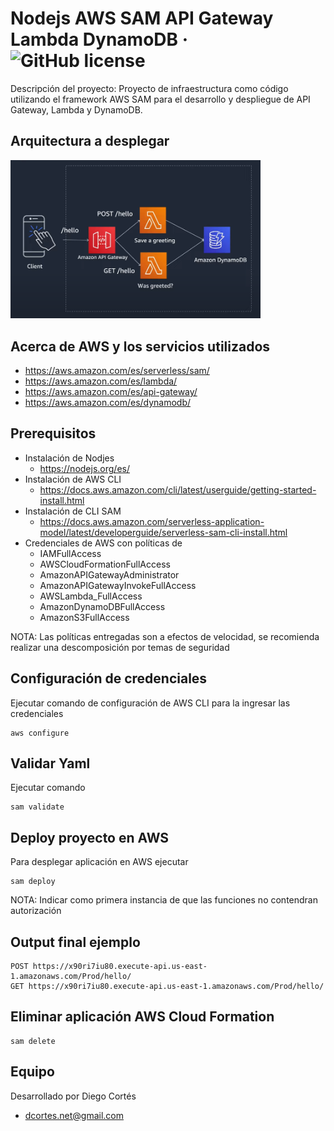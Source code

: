 # Nodejs AWS SAM API Gateway Lambda DynamoDB &middot; ![GitHub license](https://img.shields.io/badge/license-MIT-blue.svg)

Descripción del proyecto: Proyecto de infraestructura como código utilizando el framework AWS SAM para el desarrollo y despliegue de API Gateway, Lambda y DynamoDB.

## Arquitectura a desplegar

<img width="400" alt="cal-ios" src="./infra.png">

## Acerca de AWS y los servicios utilizados

* https://aws.amazon.com/es/serverless/sam/
* https://aws.amazon.com/es/lambda/
* https://aws.amazon.com/es/api-gateway/
* https://aws.amazon.com/es/dynamodb/

## Prerequisitos

* Instalación de Nodjes
  + https://nodejs.org/es/
* Instalación de AWS CLI
  + https://docs.aws.amazon.com/cli/latest/userguide/getting-started-install.html
* Instalación de CLI SAM
  + https://docs.aws.amazon.com/serverless-application-model/latest/developerguide/serverless-sam-cli-install.html
* Credenciales de AWS con políticas de
  + IAMFullAccess
  + AWSCloudFormationFullAccess
  + AmazonAPIGatewayAdministrator
  + AmazonAPIGatewayInvokeFullAccess
  + AWSLambda_FullAccess
  + AmazonDynamoDBFullAccess
  + AmazonS3FullAccess

NOTA: Las políticas entregadas son a efectos de velocidad, se recomienda realizar una descomposición por temas de seguridad
## Configuración de credenciales

Ejecutar comando de configuración de AWS CLI para la ingresar las credenciales

```
aws configure
```

## Validar Yaml

Ejecutar comando

```
sam validate
```

## Deploy proyecto en AWS

Para desplegar aplicación en AWS ejecutar

```
sam deploy
```
NOTA: Indicar como primera instancia de que las funciones no contendran autorización


## Output final ejemplo
```
POST https://x90ri7iu80.execute-api.us-east-1.amazonaws.com/Prod/hello/
GET https://x90ri7iu80.execute-api.us-east-1.amazonaws.com/Prod/hello/
```

## Eliminar aplicación AWS Cloud Formation

```
sam delete
```

## Equipo

Desarrollado por Diego Cortés

* dcortes.net@gmail.com
